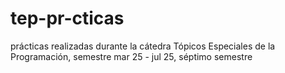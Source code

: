 # tep-pr-cticas
prácticas realizadas durante la cátedra Tópicos Especiales de la Programación, semestre mar 25 - jul 25, séptimo semestre
